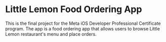 # Little Lemon Food Ordering App
This is the final project for the Meta iOS Developer Professional Certificate program.
The app is a food ordering app that allows users to browse Little Lemon restaurant's menu and place orders.
